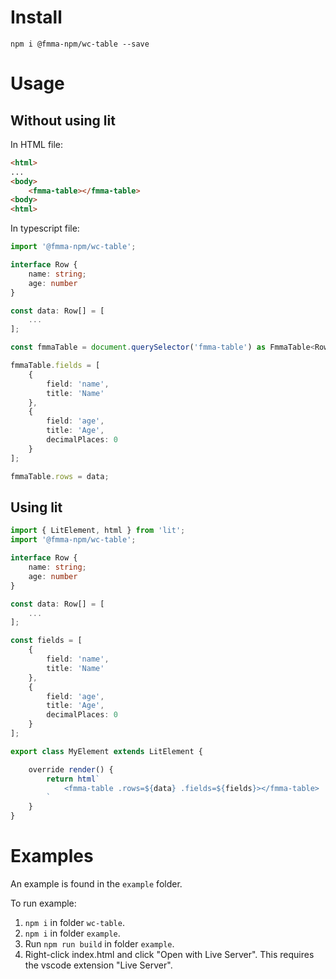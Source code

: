 # Install

`npm i @fmma-npm/wc-table --save`

# Usage

## Without using lit

In HTML file:
```html
<html>
...
<body>
    <fmma-table></fmma-table>
<body>
<html>
```

In typescript file:
```typescript
import '@fmma-npm/wc-table';

interface Row {
    name: string;
    age: number
}

const data: Row[] = [
    ...
];

const fmmaTable = document.querySelector('fmma-table') as FmmaTable<Row>;

fmmaTable.fields = [
    {
        field: 'name',
        title: 'Name'
    },
    {
        field: 'age',
        title: 'Age',
        decimalPlaces: 0
    }
];

fmmaTable.rows = data;

```

## Using lit
```typescript
import { LitElement, html } from 'lit';
import '@fmma-npm/wc-table';

interface Row {
    name: string;
    age: number
}

const data: Row[] = [
    ...
];

const fields = [
    {
        field: 'name',
        title: 'Name'
    },
    {
        field: 'age',
        title: 'Age',
        decimalPlaces: 0
    }
];

export class MyElement extends LitElement {

    override render() {
        return html`
            <fmma-table .rows=${data} .fields=${fields}></fmma-table>
        `
    }
}

```

# Examples

An example is found in the `example` folder.

To run example:

1. `npm i` in folder `wc-table`.
2. `npm i` in folder `example`.
3. Run `npm run build` in folder `example`.
4. Right-click index.html and click "Open with Live Server". This requires the vscode extension "Live Server".
